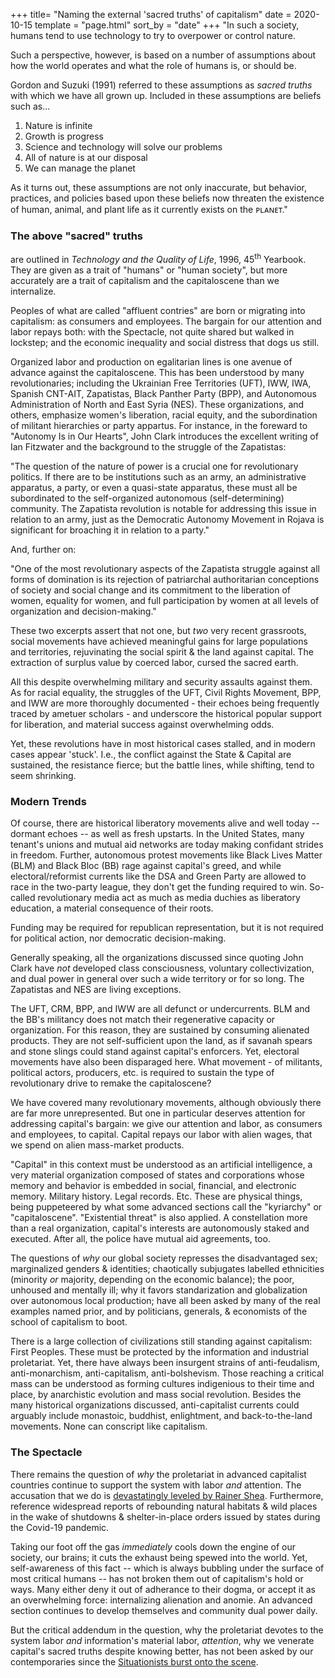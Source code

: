 +++
title= "Naming the external 'sacred truths' of capitalism"
date = 2020-10-15
template = "page.html"
sort_by = "date"
+++
"In such a society, humans tend to use technology to try to overpower or control nature.

Such a perspective, however, is based on a number of assumptions about how the world operates and what the role of humans is, or should be.

Gordon and Suzuki (1991) referred to these assumptions as *sacred truths* with which we have all grown up. Included in these assumptions are beliefs such as...

1. Nature is infinite  
2. Growth is progress  
3. Science and technology will solve our problems  
4. All of nature is at our disposal  
5. We can manage the planet

As it turns out, these assumptions are not only inaccurate, but behavior, practices, and policies based upon these beliefs now threaten the existence of human, animal, and plant life as it currently exists on the ᴘʟᴀɴᴇᴛ."

### The above "sacred" truths  
are outlined in *Technology and the Quality of Life*, 1996, 45<sup>th</sup> Yearbook. They are given as a trait of "humans" or "human society", but more accurately are a trait of capitalism and the capitaloscene than we internalize.

Peoples of what are called "affluent contries" are born or migrating into capitalism: as consumers and employees. The bargain for our attention and labor repays both: with the Spectacle, not quite shared but walked in lockstep; and the economic inequality and social distress that dogs us still.

Organized labor and production on egalitarian lines is one avenue of advance against the capitaloscene. This has been understood by many revolutionaries; including the Ukrainian Free Territories (UFT), IWW, IWA, Spanish CNT-AIT, Zapatistas, Black Panther Party (BPP), and Autonomous Administration of North and East Syria (NES). These organizations, and others, emphasize women's liberation, racial equity, and the subordination of militant hierarchies or party appartus. For instance, in the foreward to "Autonomy Is in Our Hearts", John Clark introduces the excellent writing of Ian Fitzwater and the background to the struggle of the Zapatistas:

"The question of the nature of power is a crucial one for revolutionary politics. If there are to be institutions such as an army, an administrative apparatus, a party, or even a quasi-state apparatus, these must all be subordinated to the self-organized autonomous (self-determining) community. The Zapatista revolution is notable for addressing this issue in relation to an army, just as the Democratic Autonomy Movement in Rojava is significant for broaching it in relation to a party."

And, further on:

"One of the most revolutionary aspects of the Zapatista struggle against all forms of domination is its rejection of patriarchal authoritarian conceptions of society and social change and its commitment to the liberation of women, equality for women, and full participation by women at all levels of organization and decision-making."

These two excerpts assert that not one, but *two* very recent grassroots, social movements have achieved meaningful gains for large populations and territories, rejuvinating the social spirit & the land against capital. The extraction of surplus value by coerced labor, cursed the sacred earth.

All this despite overwhelming military and security assaults against them. As for racial equality, the struggles of the UFT, Civil Rights Movement, BPP, and IWW are more thoroughly documented - their echoes being frequently traced by ametuer scholars - and underscore the historical popular support for liberation, and material success against overwhelming odds.

Yet, these revolutions have in most historical cases stalled, and in modern cases appear 'stuck'. I.e., the conflict against the State & Capital are sustained, the resistance fierce; but the battle lines, while shifting, tend to seem shrinking.

### Modern Trends

Of course, there are historical liberatory movements alive and well today -- dormant echoes -- as well as fresh upstarts. In the United States, many tenant's unions and mutual aid networks are today making confidant strides in freedom. Further, autonomous protest movements like Black Lives Matter (BLM) and Black Bloc (BB) rage against capital's greed, and while electoral/reformist currents like the DSA and Green Party are allowed to race in the two-party league, they don't get the funding required to win. So-called revolutionary media act as much as media duchies as liberatory education, a material consequence of their roots.

Funding may be required for republican representation, but it is not required for political action, nor democratic decision-making.

Generally speaking, all the organizations discussed since quoting John Clark have *not* developed class consciousness, voluntary collectivization, and dual power in general over such a wide territory or for so long. The Zapatistas and NES are living exceptions.

The UFT, CRM, BPP, and IWW are all defunct or undercurrents. BLM and the BB's militancy does not match their regenerative capacity or organization. For this reason, they are sustained by consuming alienated products. They are not self-sufficient upon the land, as if savanah spears and stone slings could stand against capital's enforcers. Yet, electoral movements have also been disparaged here. What movement - of militants, political actors, producers, etc. is required to sustain the type of revolutionary drive to remake the capitaloscene?

We have covered many revolutionary movements, although obviously there are far more unrepresented. But one in particular deserves attention for addressing capital's bargain: we give our attention and labor, as consumers and employees, to capital. Capital repays our labor with alien wages, that we spend on alien mass-market products.

"Capital" in this context must be understood as an artificial intelligence, a very material organization composed of states and corporations whose memory and behavior is embedded in social, financial, and electronic memory. Military history. Legal records. Etc. These are physical things, being puppeteered by what some advanced sections call the "kyriarchy" or "capitaloscene". "Existential threat" is also applied. A constellation more than a real organization, capital's interests are autonomously staked and executed. After all, the police have mutual aid agreements, too.

The questions of *why* our global society represses the disadvantaged sex; marginalized genders & identities; chaotically subjugates labelled ethnicities (minority *or* majority, depending on the economic balance); the poor, unhoused and mentally ill; why it favors standarization and globalization over autonomous local production; have all been asked by many of the real examples named prior, and by politicians, generals, & economists of the school of capitalism to boot.

There is a large collection of civilizations still standing against capitalism: First Peoples. These must be protected by the information and industrial proletariat. Yet, there have always been insurgent strains of anti-feudalism, anti-monarchism, anti-capitalism, anti-bolshevism. Those reaching a critical mass can be understood as forming cultures indigenious to their time and place, by anarchistic evolution and mass social revolution. Besides the many historical organizations discussed, anti-capitalist currents could arguably include monastoic, buddhist, enlightment, and back-to-the-land movements. None can conscript like capitalism.

### The Spectacle

There remains the question of *why* the proletariat in advanced capitalist countries continue to support the system with labor *and* attention. The accusation that we do is [devastatingly leveled by Rainer Shea](https://rainershea.com/f/the-old-desire-among-the-us-masses-to-benefit-from-empire). Furthermore, reference widespread reports of rebounding natural habitats & wild places in the wake of shutdowns & shelter-in-place orders issued by states during the Covid-19 pandemic.

Taking our foot off the gas *immediately* cools down the engine of our society, our brains; it cuts the exhaust being spewed into the world. Yet, self-awareness of this fact -- which is always bubbling under the surface of most critical humans -- has not broken them out of capitalism's hold or ways. Many either deny it out of adherance to their dogma, or accept it as an overwhelming force: internalizing alienation and anomie. An advanced section continues to develop themselves and community dual power daily.

But the critical addendum in the question, why the proletariat devotes to the system labor *and* information's material labor, *attention*, why we venerate capital's sacred truths despite knowing better, has not been asked by our contemporaries since the [Situationists burst onto the scene](@/logs/2020-10-16-situationists.md).